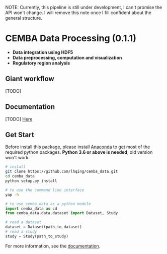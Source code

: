 NOTE: Currently, this pipeline is still under development, I can't promise the API won't change. I will remove this note once I fill confident about the general structure.

# CEMBA Data Processing (0.1.1)
- **Data integration using HDF5**
- **Data preprocessing, computation and visualization**
- **Regulatory region analysis**

## Giant workflow
[TODO]

## Documentation
[TODO] [Here](https://cemba-data.readthedocs.io/en/latest)

## Get Start
Before install this package, please install [Anaconda](https://www.anaconda.com/download/) to get most of the required python packages. **Python 3.6 or above is needed**, old version won't work.


```bash
# install
git clone https://github.com/lhqing/cemba_data.git
cd cemba_data
python setup.py install

# to use the command line interface
yap -h
```
```python
# to use cemba_data as a python module
import cemba_data as cd
from cemba_data.data.dataset import Dataset, Study

# read a dataset
dataset = Dataset(path_to_dataset)
# read a study
study = Study(path_to_study)
```
For more information, see the [documentation]((https://cemba-data.readthedocs.io/en/latest)).

